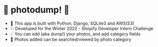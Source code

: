 # 📸 photodump! 🚮

* 🔨 This app is built with Python, Django, SQLite3 and AWS(S3)
* ✨ Developed for the Winter 2022 - Shopify Developer Intern Challenge 
* 💡 You can add (aka dump!) your photos, and add category fields
* 🔎 Photos added can be searched/viewed by photo category
